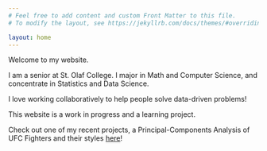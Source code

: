 ```yaml
---
# Feel free to add content and custom Front Matter to this file.
# To modify the layout, see https://jekyllrb.com/docs/themes/#overriding-theme-defaults

layout: home
---
```


Welcome to my website.  

I am a senior at St. Olaf College. I major in Math and Computer Science, and concentrate in Statistics and Data Science.  

I love working collaboratively to help people solve data-driven problems!  

This website is a work in progress and a learning project.  

Check out one of my recent projects, a Principal-Components Analysis of UFC Fighters and their styles [here](/pdfs/final.html)!  
